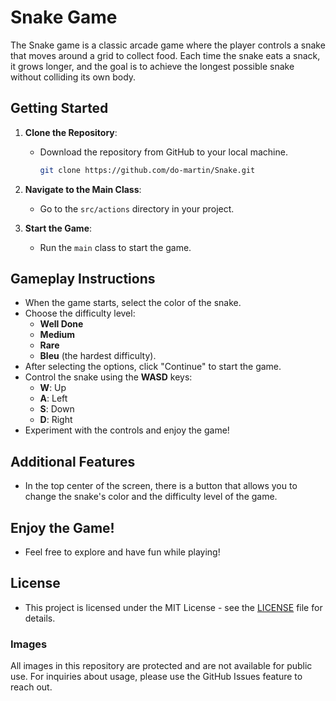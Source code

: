 # Snake Game

 The Snake game is a classic arcade game where the player controls a snake that moves around a grid to collect food. Each time the snake eats a snack, it grows longer, and the goal is to achieve the longest possible snake without colliding its own body.

## Getting Started
1. **Clone the Repository**:
   - Download the repository from GitHub to your local machine.

     ```bash
     git clone https://github.com/do-martin/Snake.git
     ```

2. **Navigate to the Main Class**:
   - Go to the `src/actions` directory in your project.

3. **Start the Game**:
   - Run the `main` class to start the game.

## Gameplay Instructions
- When the game starts, select the color of the snake.
- Choose the difficulty level: 
  - **Well Done** 
  - **Medium** 
  - **Rare**
  - **Bleu** (the hardest difficulty).
- After selecting the options, click "Continue" to start the game.
- Control the snake using the **WASD** keys:
  - **W**: Up
  - **A**: Left
  - **S**: Down
  - **D**: Right
- Experiment with the controls and enjoy the game!

## Additional Features
- In the top center of the screen, there is a button that allows you to change the snake's color and the difficulty level of the game.

## Enjoy the Game!
- Feel free to explore and have fun while playing!

## License
- This project is licensed under the MIT License - see the [LICENSE](LICENSE) file for details.

### Images

All images in this repository are protected and are not available for public use. For inquiries about usage, please use the GitHub Issues feature to reach out.